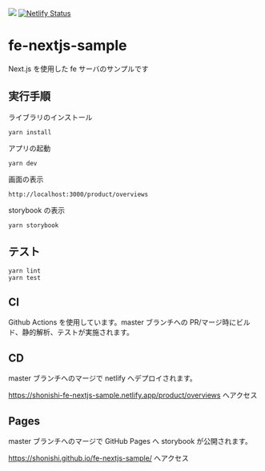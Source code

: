 ![](https://github.com/shonishi/fe-nextjs-sample/actions/workflows/ci.yml/badge.svg?branch=master)
[![Netlify Status](https://api.netlify.com/api/v1/badges/9c4a43e7-4738-4856-9bc2-574fc0e8b9fc/deploy-status?branch=master)](https://app.netlify.com/sites/shonishi-fe-nextjs-sample/deploys)

# fe-nextjs-sample

Next.js を使用した fe サーバのサンプルです

## 実行手順

ライブラリのインストール

```
yarn install
```

アプリの起動

```
yarn dev
```

画面の表示

```
http://localhost:3000/product/overviews
```

storybook の表示

```
yarn storybook
```

## テスト

```
yarn lint
yarn test
```

## CI

Github Actions を使用しています。master ブランチへの PR/マージ時にビルド、静的解析、テストが実施されます。

## CD

master ブランチへのマージで netlify へデプロイされます。

https://shonishi-fe-nextjs-sample.netlify.app/product/overviews へアクセス

## Pages

master ブランチへのマージで GitHub Pages へ storybook が公開されます。

https://shonishi.github.io/fe-nextjs-sample/ へアクセス
